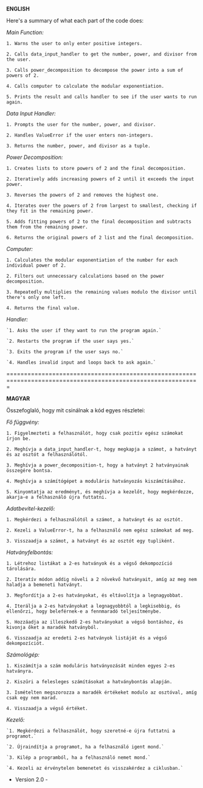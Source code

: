**ENGLISH**

Here's a summary of what each part of the code does:

*Main Function:*

   `1. Warns the user to only enter positive integers.`
   
   `2. Calls data_input_handler to get the number, power, and divisor from the user.`
   
   `3. Calls power_decomposition to decompose the power into a sum of powers of 2.`
   
   `4. Calls computer to calculate the modular exponentiation.`
   
   `5. Prints the result and calls handler to see if the user wants to run again.`

*Data Input Handler:*

   `1. Prompts the user for the number, power, and divisor.`
   
   `2. Handles ValueError if the user enters non-integers.`
   
   `3. Returns the number, power, and divisor as a tuple.`

*Power Decomposition:*

   `1. Creates lists to store powers of 2 and the final decomposition.`
   
   `2. Iteratively adds increasing powers of 2 until it exceeds the input power.`
   
   `3. Reverses the powers of 2 and removes the highest one.`
   
   `4. Iterates over the powers of 2 from largest to smallest, checking if they fit in the remaining power.`
   
   `5. Adds fitting powers of 2 to the final decomposition and subtracts them from the remaining power.`
   
   `6. Returns the original powers of 2 list and the final decomposition.`

*Computer:*

   `1. Calculates the modular exponentiation of the number for each individual power of 2.`
   
   `2. Filters out unnecessary calculations based on the power decomposition.`
   
   `3. Repeatedly multiplies the remaining values modulo the divisor until there's only one left.`
   
   `4. Returns the final value.`

*Handler:*

    `1. Asks the user if they want to run the program again.`
    
    `2. Restarts the program if the user says yes.`
    
    `3. Exits the program if the user says no.`
    
    `4. Handles invalid input and loops back to ask again.`


=============================================================================================================

**MAGYAR**

Összefoglaló, hogy mit csinálnak a kód egyes részletei:

*Fő függvény:*

   `1. Figyelmezteti a felhasználót, hogy csak pozitív egész számokat írjon be.`
   
   `2. Meghívja a data_input_handler-t, hogy megkapja a számot, a hatványt és az osztót a felhasználótól.`
   
   `3. Meghívja a power_decomposition-t, hogy a hatványt 2 hatványainak összegére bontsa.`
   
   `4. Meghívja a számítógépet a moduláris hatványozás kiszámításához.`
   
   `5. Kinyomtatja az eredményt, és meghívja a kezelőt, hogy megkérdezze, akarja-e a felhasználó újra futtatni.`

*Adatbevitel-kezelő:*

   `1. Megkérdezi a felhasználótól a számot, a hatványt és az osztót.`
   
   `2. Kezeli a ValueError-t, ha a felhasználó nem egész számokat ad meg.`
   
   `3. Visszaadja a számot, a hatványt és az osztót egy tupliként.`

*Hatványfelbontás:*

   `1. Létrehoz listákat a 2-es hatványok és a végső dekompozíció tárolására.`
   
   `2. Iteratív módon addig növeli a 2 növekvő hatványait, amíg az meg nem haladja a bemeneti hatványt.`
   
   `3. Megfordítja a 2-es hatványokat, és eltávolítja a legnagyobbat.`
   
   `4. Iterálja a 2-es hatványokat a legnagyobbtól a legkisebbig, és ellenőrzi, hogy beleférnek-e a fennmaradó teljesítménybe.`
   
   `5. Hozzáadja az illeszkedő 2-es hatványokat a végső bontáshoz, és kivonja őket a maradék hatványból.`
   
   `6. Visszaadja az eredeti 2-es hatványok listáját és a végső dekompozíciót.`
   

*Számológép:*

   `1. Kiszámítja a szám moduláris hatványozását minden egyes 2-es hatványra.`
   
   `2. Kiszűri a felesleges számításokat a hatványbontás alapján.`
   
   `3. Ismételten megszorozza a maradék értékeket modulo az osztóval, amíg csak egy nem marad.`
   
   `4. Visszaadja a végső értéket.`

*Kezelő:*

    `1. Megkérdezi a felhasználót, hogy szeretné-e újra futtatni a programot.`
    
    `2. Újraindítja a programot, ha a felhasználó igent mond.`
    
    `3. Kilép a programból, ha a felhasználó nemet mond.`
    
    `4. Kezeli az érvénytelen bemenetet és visszakérdez a ciklusban.`

- Version 2.0 -


